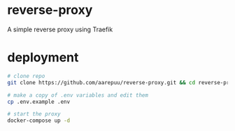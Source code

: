 # reverse-proxy
A simple reverse proxy using Traefik

# deployment

```bash
# clone repo
git clone https://github.com/aarepuu/reverse-proxy.git && cd reverse-proxy

# make a copy of .env variables and edit them
cp .env.example .env

# start the proxy
docker-compose up -d

```